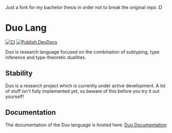 Just a fork for my bachelor thesis in order not to break the original repo :D

# Duo Lang

[![CI](https://github.com/duo-lang/duo-lang/actions/workflows/ci.yml/badge.svg)](https://github.com/duo-lang/duo-lang/actions/workflows/ci.yml)
[![Publish DevDocs](https://github.com/duo-lang/duo-lang/actions/workflows/devdocs.yml/badge.svg)](https://github.com/duo-lang/duo-lang/actions/workflows/devdocs.yml)

Duo is research language focused on the combination of subtyping, type inference and type-theoretic dualities.

## Stability

Duo is a research project which is currently under active development. A lot of stuff isn't fully implemented yet, so beware of this before you try it out yourself!

## Documentation

The documentation of the Duo language is hosted here: [Duo Documentation](https://duo-lang.github.io/documentation/preface.html)
